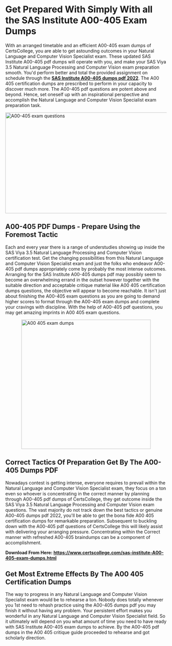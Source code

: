 <h1><strong>Get Prepared With Simply With all the SAS Institute A00-405 Exam Dumps&nbsp;</strong></h1>
<p><span style="font-weight: 400;">With an arranged timetable and an efficient  A00-405 exam dumps of CertsCollege, you are able to get astounding outcomes in your Natural Language and Computer Vision Specialist  exam. These updated SAS Institute A00-405 pdf dumps will operate with you, and make your SAS Viya 3.5 Natural Language Processing and Computer Vision exam preparation smooth. You'd perform better and total the provided assignment on schedule through the <strong><a href="https://www.certscollege.com/sas-institute-A00-405-exam-dumps.html">SAS Institute A00-405 dumps pdf 2022</a></strong>. The A00 405 certification dumps are prescribed to perform in your capacity to discover much more. The  A00-405 pdf questions are potent above and beyond. Hence, set oneself up with an inspirational perspective and accomplish the Natural Language and Computer Vision Specialist  exam preparation task.&nbsp;</span></p>
<p><span style="font-weight: 400;"><img style="display: block; margin-left: auto; margin-right: auto;" src="https://i.ibb.co/CPDK3ps/Yellow-and-Blue-Initiative-Blog-Banner.png" alt="A00-405 exam questions" width="559" height="315" /></span></p>
<h2><strong>A00-405 PDF Dumps - Prepare Using the Foremost Tactic</strong></h2>
<p><span style="font-weight: 400;">Each and every year there is a range of understudies showing up inside the SAS Viya 3.5 Natural Language Processing and Computer Vision certification test. Get the changing possibilities from this Natural Language and Computer Vision Specialist  exam and just the folks who endeavor A00-405 pdf dumps appropriately come by probably the most intense outcomes. Arranging for the SAS Institute A00-405 dumps pdf may possibly seem to become an overwhelming errand in the outset however together with the suitable direction and acceptable critique material like A00 405 certification dumps questions, the objective will appear to become reachable. It isn't just about finishing the A00-405 exam questions as you are going to demand higher scores to format through the A00-405 exam dumps and complete your cravings with discipline. With the help of A00-405 pdf questions, you may get amazing imprints in A00 405 exam questions.</span></p>
<p><span style="font-weight: 400;"><a href="https://tinyurl.com/3dsm298x"><img style="display: block; margin-left: auto; margin-right: auto;" src="https://i.ibb.co/9tMrhdY/Teacher-Appreciation-Invitation.png" alt="A00 405 exam dumps " width="404" height="404" /></a></span></p>
<h2><strong>Correct Tactics Of Preparation Get By The A00-405 Dumps PDF</strong></h2>
<p><span style="font-weight: 400;">Nowadays contest is getting intense, everyone requires to prevail within the Natural Language and Computer Vision Specialist  exam, they focus on a ton even so whoever is concentrating in the correct manner by planning through A00-405 pdf dumps of CertsCollege, they get outcome inside the SAS Viya 3.5 Natural Language Processing and Computer Vision exam questions. The vast majority do not track down the best tactics or genuine A00-405 dumps pdf 2022, you'll be able to get the bona fide A00 405 certification dumps for remarkable preparation. Subsequent to buckling down with the  A00-405 pdf questions of CertsCollege this will likely assist with delivering your arranging pressure. Concentrating within the Correct manner with refreshed A00-405 braindumps can be a component of accomplishment.</span></p>
<p><span style="font-weight: 400;"><strong>Download From Here: <a href="https://www.certscollege.com/sas-institute-A00-405-exam-dumps.html">https://www.certscollege.com/sas-institute-A00-405-exam-dumps.html</a></strong></span></p>
<h2><strong>Get Most Extreme Effects By The A00 405 Certification Dumps</strong></h2>
<p><span style="font-weight: 400;">The way to progress in any Natural Language and Computer Vision Specialist  exam would be to rehearse a ton. Nobody does totally whenever you 1st need to rehash practice using the A00-405 dumps pdf you may finish it without having any problem. Your persistent effort makes you wonderful in any Natural Language and Computer Vision Specialist  field. So it ultimately will depend on you what amount of time you need to have ready with SAS Institute A00-405 exam dumps to achieve. By the A00-405 pdf dumps in the A00 405 critique guide proceeded to rehearse and got scholarly direction.</span></p>
